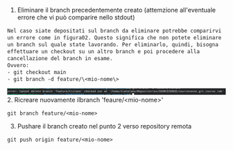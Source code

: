 1. Eliminare il branch precedentemente creato (attemzione all'eventuale errore che vi può comparire nello stdout)
```
Nel caso siate depositati sul branch da eliminare potrebbe comparirvi un errore come in figura02. Questo significa che non potete eliminare un branch sul quale state lavorando. Per eliminarlo, quindi, bisogna effettuare un checkout su un altro branch e poi procedere alla cancellazione del branch in esame.
Ovvero:
- git checkout main
- git branch -d feature/\<mio-nome\> 
```
![figura02](assets/git_branch_delete_error.png)
2. Ricreare nuovamente ilbranch 'feaure/\<mio-nome\>'
```
git branch feature/<mio-nome>
```
3. Pushare il branch creato nel punto 2 verso repository remota
```
git push origin feature/<mio-nome>
```